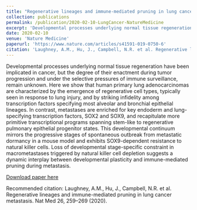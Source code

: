 ```yaml
---
title: "Regenerative lineages and immune-mediated pruning in lung cancer metastasis"
collection: publications
permalink: /publication/2020-02-10-LungCancer-NatureMedicine
excerpt: 'Developmental processes underlying normal tissue regeneration have been implicated in cancer, but the degree of their enactment during tumor progression and under the selective pressures of immune surveillance, remain unknown. Here we show that human primary lung adenocarcinomas are characterized by the emergence of regenerative cell types, typically seen in response to lung injury, and by striking infidelity among transcription factors specifying most alveolar and bronchial epithelial lineages. In contrast, metastases are enriched for key endoderm and lung-specifying transcription factors, SOX2 and SOX9, and recapitulate more primitive transcriptional programs spanning stem-like to regenerative pulmonary epithelial progenitor states. This developmental continuum mirrors the progressive stages of spontaneous outbreak from metastatic dormancy in a mouse model and exhibits SOX9-dependent resistance to natural killer cells. Loss of developmental stage-specific constraint in macrometastases triggered by natural killer cell depletion suggests a dynamic interplay between developmental plasticity and immune-mediated pruning during metastasis.'
date: 2020-02-10
venue: 'Nature Medicine'
paperurl: 'https://www.nature.com/articles/s41591-019-0750-6'
citation: 'Laughney, A.M., Hu, J., Campbell, N.R. et al. Regenerative lineages and immune-mediated pruning in lung cancer metastasis. Nat Med 26, 259–269 (2020). '
---
```

Developmental processes underlying normal tissue regeneration have been implicated in cancer, but the degree of their enactment during tumor progression and under the selective pressures of immune surveillance, remain unknown. Here we show that human primary lung adenocarcinomas are characterized by the emergence of regenerative cell types, typically seen in response to lung injury, and by striking infidelity among transcription factors specifying most alveolar and bronchial epithelial lineages. In contrast, metastases are enriched for key endoderm and lung-specifying transcription factors, SOX2 and SOX9, and recapitulate more primitive transcriptional programs spanning stem-like to regenerative pulmonary epithelial progenitor states. This developmental continuum mirrors the progressive stages of spontaneous outbreak from metastatic dormancy in a mouse model and exhibits SOX9-dependent resistance to natural killer cells. Loss of developmental stage-specific constraint in macrometastases triggered by natural killer cell depletion suggests a dynamic interplay between developmental plasticity and immune-mediated pruning during metastasis.

[Download paper here](https://www.nature.com/articles/s41591-019-0750-6)

Recommended citation: Laughney, A.M., Hu, J., Campbell, N.R. et al. Regenerative lineages and immune-mediated pruning in lung cancer metastasis. Nat Med 26, 259–269 (2020).
